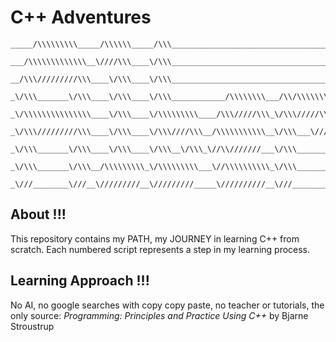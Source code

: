 # C++ Adventures

```
_____/\\\\\\\\\_____/\\\\\\_____/\\\____________________________________________________/\\\\_______________________________/\\\\\\\\\_____________________________        
 ___/\\\\\\\\\\\\\__\////\\\____\/\\\___________________________________________________\///\\____________________________/\\\////////______________________________       
  __/\\\/////////\\\____\/\\\____\/\\\_________________________________________/\\\_______/\\/___________________________/\\\/________________/\\\__________/\\\_____      
   _\/\\\_______\/\\\____\/\\\____\/\\\____________/\\\\\\\\___/\\/\\\\\\\___/\\\\\\\\\\\_\//_____/\\\\\\\\\\____________/\\\_________________\/\\\_________\/\\\_____     
    _\/\\\\\\\\\\\\\\\____\/\\\____\/\\\\\\\\\____/\\\/////\\\_\/\\\/////\\\_\////\\\////_________\/\\\//////____________\/\\\______________/\\\\\\\\\\\__/\\\\\\\\\\\_    
     _\/\\\/////////\\\____\/\\\____\/\\\////\\\__/\\\\\\\\\\\__\/\\\___\///_____\/\\\_____________\/\\\\\\\\\\___________\//\\\____________\/////\\\///__\/////\\\///__   
      _\/\\\_______\/\\\____\/\\\____\/\\\__\/\\\_\//\\///////___\/\\\____________\/\\\_/\\_________\////////\\\____________\///\\\______________\/\\\_________\/\\\_____  
       _\/\\\_______\/\\\__/\\\\\\\\\_\/\\\\\\\\\___\//\\\\\\\\\\_\/\\\____________\//\\\\\___________/\\\\\\\\\\______________\////\\\\\\\\\_____\///__________\///______ 
        _\///________\///__\/////////__\/////////_____\//////////__\///______________\/////___________\//////////__________________\/////////______________________________
```

## About !!!

This repository contains my PATH, my JOURNEY in learning C++ from scratch. 
Each numbered script represents a step in my learning process.

## Learning Approach !!!

No AI, no google searches with copy copy paste, no teacher or tutorials, 
the only source: *Programming: Principles and Practice Using C++* by Bjarne Stroustrup

